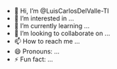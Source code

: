 - 👋 Hi, I’m @LuisCarlosDelValle-TI
- 👀 I’m interested in ...
- 🌱 I’m currently learning ...
- 💞️ I’m looking to collaborate on ...
- 📫 How to reach me ...
- 😄 Pronouns: ...
- ⚡ Fun fact: ...

<!---
LuisCarlosDelValle-TI/LuisCarlosDelValle-TI is a ✨ special ✨ Soy Desarrollador WEB
--->
